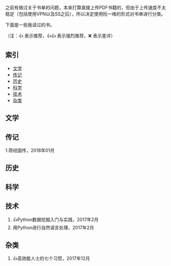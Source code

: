 之前有做过关于书单的问题，本来打算直接上传PDF书籍的，但由于上传速度不太稳定（包括使用VPN以及SS之后），所以决定使用阮一峰的形式对书单进行分类。

下面是一些我读过的书。

（注：👍 表示推荐，👍👍 表示强烈推荐，❌ 表示差评）

## 索引
- [文学](https://github.com/Bravico/reading-list/blob/master/README.md#%E6%96%87%E5%AD%A6)
- [传记](https://github.com/Bravico/reading-list/blob/master/README.md#%E4%BC%A0%E8%AE%B0)
- [历史](https://github.com/Bravico/reading-list/blob/master/README.md#%E5%8E%86%E5%8F%B2)
- [科学](https://github.com/Bravico/reading-list/blob/master/README.md#%E7%A7%91%E5%AD%A6)
- [技术](https://github.com/Bravico/reading-list/blob/master/README.md#%E6%8A%80%E6%9C%AF)
- [杂类](https://github.com/Bravico/reading-list/blob/master/README.md#%E6%9D%82%E7%B1%BB)

## 文学


## 传记

1.蒋经国传，2018年01月


## 历史
 

## 科学


## 技术

1. 👍Python数据挖掘入门与实践，2017年2月
2. 用Python进行自然语言处理，2017年2月

## 杂类

1. 👍高效能人士的七个习惯，2017年12月
